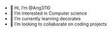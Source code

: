 - 👋 Hi, I’m @Ang3110
- 👀 I’m interested in Computer science
- 🌱 I’m currently learning decorates
- 💞️ I’m looking to collaborate on coding projects
